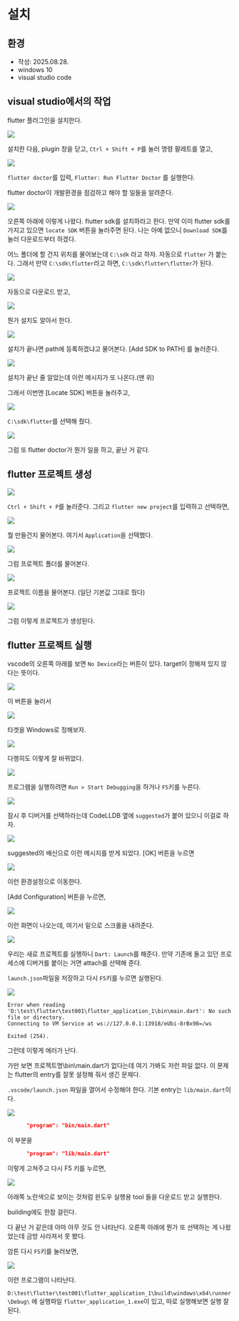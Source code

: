 # 설치

## 환경
- 작성: 2025.08.28.
- windows 10
- visual studio code

## visual studio에서의 작업

flutter 플러그인을 설치한다.

![](img/20250828095531.png)

설치한 다음, plugin 창을 닫고, `Ctrl + Shift + P`를 눌러 명령 팔레트를 열고, 

![](img/20250828100059.png)

`flutter doctor`를 입력, `Flutter: Run Flutter Doctor` 를 실행한다.

flutter doctor이 개발환경을 점검하고 해야 할 일들을 알려준다.

![](img/20250828100231.png)

오른쪽 아래에 이렇게 나왔다. flutter sdk를 설치하라고 한다. 만약 이미 flutter sdk를 가지고 있으면 `locate SDK` 버튼을 눌러주면 된다. 나는 아예 없으니 `Download SDK`를 눌러 다운로드부터 하겠다. 

어느 폴더에 할 건지 위치를 물어보는데 `C:\sdk` 라고 하자. 자동으로 `flutter` 가 붙는다. 그래서 만약 `C:\sdk\flutter`라고 하면, `C:\sdk\flutter\flutter`가 된다. 

![](img/20250828100451.png)

자동으로 다운로드 받고, 

![](img/20250828100610.png)

뭔가 설치도 알아서 한다.

![](img/20250828101732.png)

설치가 끝나면 path에 등록하겠냐고 물어본다. [Add SDK to PATH] 를 눌러준다.

![](img/20250828101852.png)

설치가 끝난 줄 알았는데 이런 메시지가 또 나온다.(맨 위)

그래서 이번엔 [Locate SDK] 버튼을 눌러주고,

![](img/20250828102016.png)

`C:\sdk\flutter`를 선택해 줬다.

![](img/20250828102115.png)

그럼 또 flutter doctor가 뭔가 일을 하고, 끝난 거 같다.


## flutter 프로젝트 생성

![](img/20250828102301.png)

`Ctrl + Shift + P`를 눌러준다. 그리고 `flutter new project`를 입력하고 선택하면,

![](img/20250828102348.png)

뭘 만들건지 물어본다. 여기서 `Application`을 선택했다.

![](img/20250828102512.png)

그럼 프로젝트 폴더를 물어본다.

![](img/20250828102544.png)

프로젝트 이름을 물어본다. (일단 기본값 그대로 줬다)

![](img/20250828102700.png)

그럼 이렇게 프로젝트가 생성된다.


## flutter 프로젝트 실행

vscode의 오른쪽 아래를 보면 `No Device`라는 버튼이 있다. target이 정해져 있지 않다는 뜻이다.

![](img/20250828102950.png)

이 버튼을 눌러서

![](img/20250828103028.png)

타겟을 Windows로 정해보자.

![](img/20250828103219.png)

다행히도 이렇게 잘 바뀌었다.

![](img/20250828103321.png)

프로그램을 실행하려면 `Run > Start Debugging`을 하거나 `F5`키를 누른다.



![](img/20250828103501.png)

잠시 후 디버거를 선택하라는데 CodeLLDB 옆에 `suggested`가 붙어 있으니 이걸로 하자.

![](img/20250828103556.png)

suggested의 배신으로 이런 메시지를 받게 되었다. [OK] 버튼을 누르면

![](img/20250828103644.png)

이런 환경설정으로 이동한다.

[Add Configuration] 버튼을 누르면, 

![](img/20250828103928.png)

이런 화면이 나오는데, 여기서 밑으로 스크롤을 내려준다.

![](img/20250828104023.png)

우리는 새로 프로젝트를 실행하니 `Dart: Launch`를 해준다. 만약 기존에 돌고 있던 프로세스에 디버거를 붙이는 거면 attach를 선택해 준다.

`launch.json`파일을 저장하고 다시 `F5`키를 누르면 실행된다.

![](img/20250828111824.png)

```
Error when reading 'D:\test\flutter\test001\flutter_application_1\bin\main.dart': No such file or directory.
Connecting to VM Service at ws://127.0.0.1:13918/eUbi-8rBx98=/ws

Exited (254).
```

그런데 이렇게 에러가 난다. 

가만 보면 프로젝트명\bin\main.dart가 없다는데 여기 가봐도 저런 파일 없다. 이 문제는 flutter의 entry를 잘못 설정해 줘서 생긴 문제다.

`.vscode/launch.json` 파일을 열어서 수정해야 한다. 기본 entry는 `lib/main.dart`이다. 

![](img/20250828112001.png)

```json
      "program": "bin/main.dart"
```    

이 부분을 

```json
      "program": "lib/main.dart"
```    

이렇게 고쳐주고 다시 F5 키를 누르면, 

![](img/20250828112138.png)

아래쪽 노란색으로 보이는 것처럼 윈도우 실행용 tool 들을 다운로드 받고 실행한다.

building에도 한참 걸린다. 

다 끝난 거 같은데 아마 아무 것도 안 나타난다. 오른쪽 아래에 뭔가 또 선택하는 게 나왔었는데 금방 사라져서 못 봤다.

암튼 다시 `F5`키를 눌러보면, 

![](img/20250828112517.png)

이런 프로그램이 나타난다.

`D:\test\flutter\test001\flutter_application_1\build\windows\x64\runner\Debug\` 에 실행파일 `flutter_application_1.exe`이 있고, 따로 실행해보면 실행 잘 된다. 
